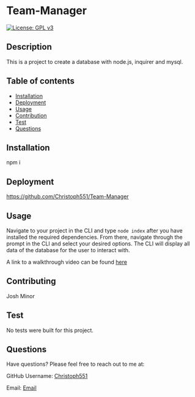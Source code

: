 # Team-Manager

  [![License: GPL v3](https://img.shields.io/badge/License-GPLv3-blue.svg)](https://www.gnu.org/licenses/gpl-3.0)

## Description

This is a project to create a database with node.js, inquirer and mysql. 

## Table of contents

- [Installation](#Insallation)
- [Deployment](#Deployment)
- [Usage](#Usage)
- [Contribution](#Contributing)
- [Test](#Test)
- [Questions](#Questions)

## Installation

npm i

## Deployment

https://github.com/Christoph551/Team-Manager

## Usage

Navigate to your project in the CLI and type `node index` after you have installed the required dependencies. From there, navigate through the prompt in the CLI and select your desired options. The CLI will display all data of the database for the user to interact with.

A link to a walkthrough video can be found [here](https://drive.google.com/file/d/15g9d3ijj69m6jlZdz0bQnHhgH1Seglds/view?usp=share_link)

## Contributing

Josh Minor

## Test

No tests were built for this project.

## Questions

Have questions? Please feel free to reach out to me at:

GitHub Username: [Christoph551](https://github.com/Christoph551)

Email: [Email](mailto:christophersimmonds551@gmail.com)